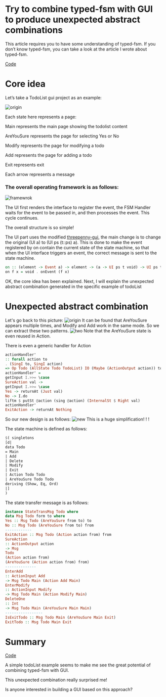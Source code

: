 # Try to combine typed-fsm with GUI to produce unexpected abstract combinations

This article requires you to have some understanding of typed-fsm. If you don’t know typed-fsm, you can take a look at the article I wrote about typed-fsm.

[Code](https://github.com/sdzx-1/typed-gui/tree/demo)

# Core idea
Let’s take a TodoList gui project as an example:

![origin](data/origin.png)

Each state here represents a page:

Main represents the main page showing the todolist content

AreYouSure represents the page for selecting Yes or No

Modify represents the page for modifying a todo

Add represents the page for adding a todo

Exit represents exit

Each arrow represents a message

### The overall operating framework is as follows:

![framewrok](data/framework.png)

The UI first renders the interface to register the event, the FSM Handler waits for the event to be passed in, and then processes the event. This cycle continues.

The overall structure is so simple!

The UI part uses the modified [threepenny-gui](https://github.com/sdzx-1/threepenny-gui), the main change is to change the original (UI a) to (UI ps (t::ps) a). This is done to make the event registered by on contain the current state of the state machine, so that when the UI interface triggers an event, the correct message is sent to the state machine.
```haskell
on :: (element -> Event a) -> element -> (a -> UI ps t void) -> UI ps t ()
on f x = void . onEvent (f x)
```

OK, the core idea has been explained. Next, I will explain the unexpected abstract combination generated in the specific example of todoList
# Unexpected abstract combination

Let's go back to this picture:
![origin](data/origin.png)
It can be found that AreYouSure appears multiple times, and Modify and Add work in the same mode.
So we can extract these two patterns.
![two](data/two.png)
Note that the AreYouSure state is even reused in Action.

There is even a generic handler for Action
```haskell
actionHandler'
:: forall action to
. (SingI to, SingI action)
=> Op Todo (AllState Todo TodoList) IO (Maybe (ActionOutput action)) to (Action action to)
actionHandler' =
getInput I.>>= \case
SureAction val ->
getInput I.>>= \case
Yes -> returnAt (Just val)
No -> I.do
liftm $ putSt @action (sing @action) (InternalSt $ Right val)
actionHandler'
ExitAction -> returnAt Nothing

```

So our new design is as follows:
![new](data/new.png)
This is a huge simplification! ! !

The state machine is defined as follows:
```haskell
$( singletons
[d|
data Todo
= Main
| Add
| Delete
| Modify
| Exit
| Action Todo Todo
| AreYouSure Todo Todo
deriving (Show, Eq, Ord)
|]
)

```

The state transfer message is as follows:
```haskell
instance StateTransMsg Todo where
data Msg Todo form to where
Yes :: Msg Todo (AreYouSure from to) to
No :: Msg Todo (AreYouSure from to) from
------------
ExitAction :: Msg Todo (Action action from) from
SureAction
:: ActionOutput action
-> Msg
Todo
(Action action from)
(AreYouSure (Action action from) from)
--------------
EnterAdd
:: ActionInput Add
-> Msg Todo Main (Action Add Main)
EnterModify
:: ActionInput Modify
-> Msg Todo Main (Action Modify Main)
DeleteOne
:: Int
-> Msg Todo Main (AreYouSure Main Main)
-----------------
IsExitTodo :: Msg Todo Main (AreYouSure Main Exit)
ExitTodo :: Msg Todo Main Exit
```
# Summary
[Code](https://github.com/sdzx-1/typed-gui/tree/demo)

A simple todoList example seems to make me see the great potential of combining typed-fsm with GUI.

This unexpected combination really surprised me!

Is anyone interested in building a GUI based on this approach?